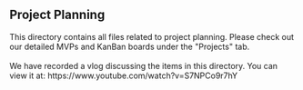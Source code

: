 <h2>Project Planning</h2>
This directory contains all files related to project planning. Please check out our detailed MVPs and KanBan boards under the "Projects" tab.
<br/>
<br/>
We have recorded a vlog discussing the items in this directory. You can view it at: https://www.youtube.com/watch?v=S7NPCo9r7hY
